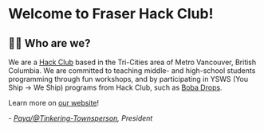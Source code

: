# Welcome to **Fraser Hack Club**!

## 🙋‍♀️ Who are we?

We are a [Hack Club](https://hackclub.com/) based in the Tri-Cities area of Metro Vancouver, British Columbia. We are committed to teaching middle- and high-school students programming through fun workshops, and by participating in YSWS (You Ship -> We Ship) programs from Hack Club, such as [Boba Drops](https://boba.hackclub.com/).

Learn more on [our website](https://fraser.hackclub.com/)!

*- [Paya/@Tinkering-Townsperson](https://github.com/Tinkering-Townsperson), President*

<!--

**Here are some ideas to get you started:**

🌈 Contribution guidelines - how can the community get involved?
👩‍💻 Useful resources - where can the community find your docs? Is there anything else the community should know?
🍿 Fun facts - what does your team eat for breakfast?
🧙 Remember, you can do mighty things with the power of [Markdown](https://docs.github.com/github/writing-on-github/getting-started-with-writing-and-formatting-on-github/basic-writing-and-formatting-syntax)
-->
